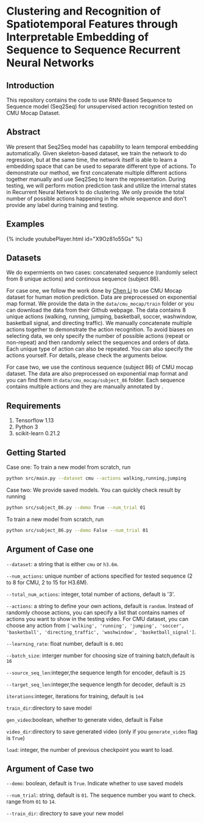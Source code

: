 # Clustering and Recognition of Spatiotemporal Features through Interpretable Embedding of Sequence to Sequence Recurrent Neural Networks

## Introduction
This repository contains the code to use RNN-Based Sequence to Sequence model (Seq2Seq) for unsupervised action recognition tested on CMU Mocap Dataset.

## Abstract
We present that Seq2Seq model has capability to learn temporal embedding automatically. Given skeleton-based dataset, we train the network to do regression, but at the same time, the network itself is able to learn a embedding space that can be used to separate different type of actions. 
To demonstrate our method, we first concatenate multiple different actions together manually and use Seq2Seq to learn the representation. During testing,
we will perform motion prediction task and utilize the internal states in Recurrent Neural Network to do clustering. We only provide the total number of 
possible actions happening in the whole sequence and don't provide any label during training and testing.

## Examples
{% include youtubePlayer.html id="X9Oz81o55Gs" %}

## Datasets
We do expermients on two cases: concatenated sequence (randomly select from 8 unique actions) and continous sequence (subject 86).

For case one, we follow the work done by [Chen Li](https://github.com/chaneyddtt/Convolutional-Sequence-to-Sequence-Model-for-Human-Dynamics) to use CMU Mocap dataset for human motion prediction. Data are preprocessed on exponential map format. We provide the data in the `data/cmu_mocap/train` folder or you can download the data from their Github webpage. The data contains 8 unique actions (walking, running, jumping, basketball, soccer, washwindow, basketball signal, and directing traffic). We manually concatenate multiple actions together to demonstrate the action recognition. To avoid biases on selecting data, we only specify the number of possible actions (repeat or non-repeat) and then randomly select the sequences and orders of data. Each unique type of action can also be repeated. You can also specify the actions yourself. For details, please check the arguments below.

For case two, we use the continous sequence (subject 86) of CMU mocap dataset. The data are also preprocessed on exponential map format and you can find them in `data/cmu_mocap/subject_86` folder. Each sequence contains multiple actions and they are manually annotated by .

## Requirements
1. Tensorflow 1.13
2. Python 3
3. scikit-learn 0.21.2

## Getting Started
Case one: To train a new model from scratch, run
```bash
python src/main.py --dataset cmu --actions walking,running,jumping
```
Case two: We provide saved models. You can quickly check result by running
```bash
python src/subject_86.py --demo True --num_trial 01
```
To train a new model from scratch, run
```bash
python src/subject_86.py --demo False --num_trial 01
```

## Argument of Case one
`--dataset`: a string that is either `cmu` or `h3.6m`.

`--num_actions`: unique number of actions specified for tested sequence (2 to 8 for CMU, 2 to 15 for H3.6M).

`--total_num_actions`: integer, total number of actions, default is '3'.

`--actions`: a string to define your own actions, default is `random`. Instead of randomly choose actions, you can specify a list that contains names of actions you want to show in the testing video. For CMU dataset, you can choose
any action from `['walking', 'running', 'jumping', 'soccer', 'basketball', 'directing_traffic', 'washwindow', 'basketball_signal']`.

`--learning_rate`: float number, default is `0.001`

`--batch_size`: interger number for choosing size of training batch,default is `16`

`--source_seq_len`:integer,the sequence length for encoder, default is `25`

`--target_seq_len`:integer,the sequence length for decoder, default is `25`

`iterations`:integer, iterations for training, default is `1e4`

`train_dir`:directory to save model

`gen_video`:boolean, whether to generate video, default is False

`video_dir`:directory to save generated video (only if you `generate_video` flag is `True`)

`load`: integer, the number of previous checkpoint you want to load.

## Argument of Case two
`--demo`: boolean, default is `True`. Indicate whether to use saved models

`--num_trial`: string, default is `01`. The sequence number you want to check. range from `01` to `14`.

`--train_dir`: directory to save your new model
